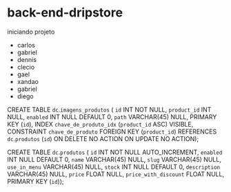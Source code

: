 ﻿# back-end-dripstore

iniciando projeto


- carlos
- gabriel
- dennis
- clecio
- gael
- xandao
- gabriel
- diego

CREATE TABLE `dc`.`imagens_produtos` (
  `id` INT NOT NULL,
  `product_id` INT NULL,
  `enabled` INT NULL DEFAULT 0,
  `path` VARCHAR(45) NULL,
  PRIMARY KEY (`id`),
  INDEX `chave_de_produto_idx` (`product_id` ASC) VISIBLE,
  CONSTRAINT `chave_de_produto`
    FOREIGN KEY (`product_id`)
    REFERENCES `dc`.`produtos` (`id`)
    ON DELETE NO ACTION
    ON UPDATE NO ACTION);

CREATE TABLE `dc`.`produtos` (
  `id` INT NOT NULL AUTO_INCREMENT,
  `enabled` INT NULL DEFAULT 0,
  `name` VARCHAR(45) NULL,
  `slug` VARCHAR(45) NULL,
  `use_in_menu` VARCHAR(45) NULL,
  `stock` INT NULL DEFAULT 0,
  `description` VARCHAR(45) NULL,
  `price` FLOAT NULL,
  `price_with_discount` FLOAT NULL,
  PRIMARY KEY (`id`));
